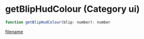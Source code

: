 # getBlipHudColour (Category ui)

```js
function getBlipHudColour(blip: number): number
```

[filename](getBlipHudColour_m.md ':include')